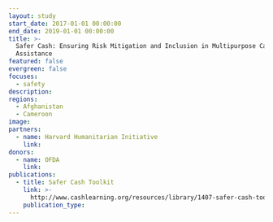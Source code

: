 ```yaml
---
layout: study
start_date: 2017-01-01 00:00:00
end_date: 2019-01-01 00:00:00
title: >-
  Safer Cash: Ensuring Risk Mitigation and Inclusion in Multipurpose Cash
  Assistance
featured: false
evergreen: false
focuses:
  - safety
description:
regions:
  - Afghanistan
  - Cameroon
image:
partners:
  - name: Harvard Humanitarian Initiative
    link:
donors:
  - name: OFDA
    link:
publications:
  - title: Safer Cash Toolkit
    link: >-
      http://www.cashlearning.org/resources/library/1407-safer-cash-toolkit-english?keywords=&region=all&country=all&year=all&organisation=all&sector=all&modality=all&language=all&payment_method=all&document_type=all&searched=1
    publication_type:
---
```


